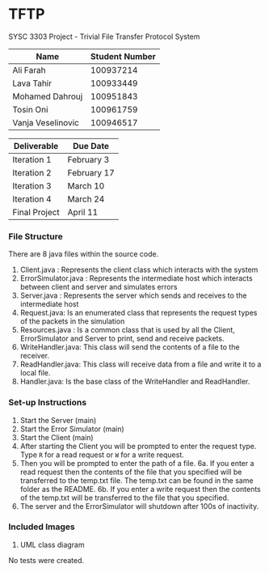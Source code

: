 # TFTP
SYSC 3303 Project - Trivial File Transfer Protocol System

| Name              | Student Number |
|-------------------|----------------|
| Ali Farah         | 100937214      |
| Lava Tahir        | 100933449      |
| Mohamed Dahrouj   | 100951843      |
| Tosin Oni         | 100961759      |
| Vanja Veselinovic | 100946517      |


| Deliverable   | Due Date    |
|---------------|-------------|
| Iteration 1   | February 3  |
| Iteration 2   | February 17 |
| Iteration 3   | March 10    |
| Iteration 4   | March 24    |
| Final Project | April 11    |

### File Structure
There are 8 java files within the source code.
1. Client.java : Represents the client class which interacts with the system
2. ErrorSimulator.java : Represents the intermediate host which interacts between client and server and simulates errors
3. Server.java : Represents the server which sends and receives to the intermediate host
4. Request.java: Is an enumerated class that represents the request types of the packets in the simulation
5. Resources.java : Is a common class that is used by all the Client, ErrorSimulator and Server to print, send and receive packets.
6. WriteHandler.java: This class will send the contents of a file to the receiver.
7. ReadHandler.java: This class will receive data from a file and write it to a local file.
8. Handler.java: Is the base class of the WriteHandler and ReadHandler.

### Set-up Instructions
1. Start the Server (main)
2. Start the Error Simulator (main)
3. Start the Client (main)
4. After starting the Client you will be prompted to enter the request type. Type `R` for a read request or `W` for a write request.
5. Then you will be prompted to enter the path of a file.
6a. If you enter a read request then the contents of the file that you specified will be transferred to the temp.txt file. The temp.txt can be found in the same folder as the README.
6b. If you enter a write request then the contents of the temp.txt will be transferred to the file that you specified.
7. The server and the ErrorSimulator will shutdown after 100s of inactivity.

### Included  Images
1. UML class diagram

No tests were created.